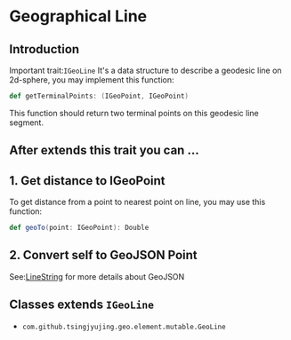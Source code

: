 # Geographical Line

## Introduction
Important trait:`IGeoLine`
It's a data structure to describe a geodesic line on 2d-sphere, you may implement this function:
```scala
def getTerminalPoints: (IGeoPoint, IGeoPoint)
```
This function should return two terminal points on this geodesic line segment.

## After extends this trait you can ...


## 1. Get distance to IGeoPoint
To get distance from a point to nearest point on line, you may use this function:
```scala
def geoTo(point: IGeoPoint): Double
```

## 2. Convert self to GeoJSON Point
See:<a href="https://tools.ietf.org/html/rfc7946#section-3.1.4">LineString</a> for more details about GeoJSON

## Classes extends `IGeoLine`
- `com.github.tsingjyujing.geo.element.mutable.GeoLine`